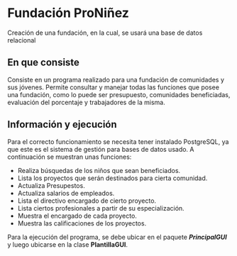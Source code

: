# Fundación ProNiñez
Creación de una fundación, en la cual, se usará una base de datos relacional

## En que consiste
Consiste en un programa realizado para una fundación de comunidades y sus jóvenes. Permite consultar y manejar todas las funciones que posee una fundación, como lo puede ser presupuesto, comunidades beneficiadas, evaluación del porcentaje y trabajadores de la misma. 
## Información y ejecución
Para el correcto funcionamiento se necesita tener instalado PostgreSQL, ya que este es el sistema de gestión para bases de datos usado. A continuación se muestran unas funciones:
- Realiza búsquedas de los niños que sean beneficiados.
- Lista los proyectos que serán destinados para cierta comunidad.
- Actualiza Presupestos.
- Actualiza salarios de empleados.
- Lista el directivo encargado de cierto proyecto.
- Lista ciertos profesionales a partir de su especialización.
- Muestra el encargado de cada proyecto.
- Muestra las calificaciones de los proyectos. 

Para la ejecución del programa, se debe ubicar en el paquete **_PrincipalGUI_** y luego ubicarse en la clase **PlantillaGUI**.

